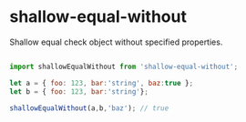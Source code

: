 # shallow-equal-without
Shallow equal check object without specified properties.

```js

import shallowEqualWithout from 'shallow-equal-without';

let a = { foo: 123, bar:'string', baz:true };
let b = { foo: 123, bar:'string'};

shallowEqualWithout(a,b,'baz'); // true
```
